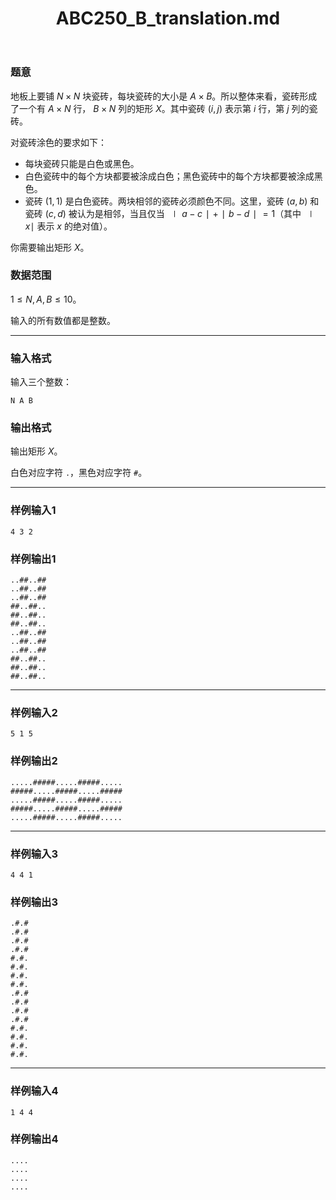 ﻿---
title: "ABC250_B_translation.md"
tags: []
author: ""
created: ""
---

### 题意 

地板上要铺 $N\times N$ 块瓷砖，每块瓷砖的大小是 $A\times B$。所以整体来看，瓷砖形成了一个有 $A\times N$ 行， $B\times N$ 列的矩形 $X$。其中瓷砖 $(i,j)$ 表示第 $i$ 行，第 $j$ 列的瓷砖。

对瓷砖涂色的要求如下：

- 每块瓷砖只能是白色或黑色。
- 白色瓷砖中的每个方块都要被涂成白色；黑色瓷砖中的每个方块都要被涂成黑色。
- 瓷砖 $(1,1)$ 是白色瓷砖。两块相邻的瓷砖必须颜色不同。这里，瓷砖 $(a,b)$ 和瓷砖 $(c,d)$ 被认为是相邻，当且仅当 $∣a-c∣+∣b-d∣=1$（其中 $∣x∣$ 表示 $x$ 的绝对值）。

你需要输出矩形 $X$。

### 数据范围

$1\le N,A,B\le 10$。

输入的所有数值都是整数。

---

### 输入格式

输入三个整数：

```
N A B
```

### 输出格式

输出矩形 $X$。

白色对应字符 `.`，黑色对应字符 `#`。

---

### 样例输入1

```
4 3 2
```

### 样例输出1

```
..##..##
..##..##
..##..##
##..##..
##..##..
##..##..
..##..##
..##..##
..##..##
##..##..
##..##..
##..##..
```



---

### 样例输入2

```
5 1 5
```

### 样例输出2

```
.....#####.....#####.....
#####.....#####.....#####
.....#####.....#####.....
#####.....#####.....#####
.....#####.....#####.....
```

---

### 样例输入3

```
4 4 1
```

### 样例输出3

```
.#.#
.#.#
.#.#
.#.#
#.#.
#.#.
#.#.
#.#.
.#.#
.#.#
.#.#
.#.#
#.#.
#.#.
#.#.
#.#.
```



---

### 样例输入4

```
1 4 4
```

### 样例输出4

```
....
....
....
....
```



